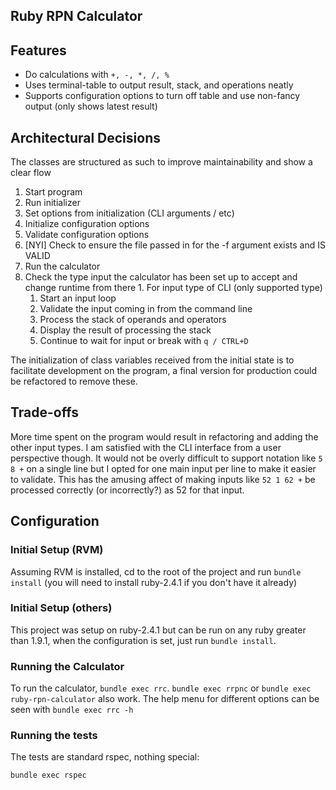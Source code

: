 ## Ruby RPN Calculator

## Features

* Do calculations with `+, -, *, /, %`
* Uses terminal-table to output result, stack, and operations neatly
* Supports configuration options to turn off table and use non-fancy output (only shows latest result)

## Architectural Decisions

The classes are structured as such to improve maintainability and show a clear flow

1. Start program
2. Run initializer
  1. Set options from initialization (CLI arguments / etc)
  2. Initialize configuration options
3. Validate configuration options
  1. [NYI] Check to ensure the file passed in for the -f argument exists and IS VALID
4. Run the calculator
  1. Check the type input the calculator has been set up to accept and change runtime from there
    1. For input type of CLI (only supported type)
      1. Start an input loop
      2. Validate the input coming in from the command line
      3. Process the stack of operands and operators
      4. Display the result of processing the stack
      5. Continue to wait for input or break with `q / CTRL+D`

The initialization of class variables received from the initial state is to facilitate development on the program, a final version for production could be refactored to remove these.

## Trade-offs
More time spent on the program would result in refactoring and adding the other input types. I am satisfied with the CLI interface from a user perspective though.
It would not be overly difficult to support notation like `5 8 +` on a single line but I opted for one main input per line to make it easier to validate. This has the amusing affect of making inputs like `52 1 62 +` be processed correctly (or incorrectly?) as 52 for that input.

## Configuration

### Initial Setup (RVM)

Assuming RVM is installed, cd to the root of the project and run `bundle install` (you will need to install ruby-2.4.1 if you don't have it already)

### Initial Setup (others)

This project was setup on ruby-2.4.1 but can be run on any ruby greater than 1.9.1, when the configuration is set, just run `bundle install`.

### Running the Calculator

To run the calculator, `bundle exec rrc`. `bundle exec rrpnc` or `bundle exec ruby-rpn-calculator` also work.
The help menu for different options can be seen with `bundle exec rrc -h`

### Running the tests

The tests are standard rspec, nothing special:

```
bundle exec rspec
```

